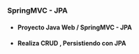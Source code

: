 ### SpringMVC - JPA
- #### Proyecto Java Web / SpringMVC - JPA
- #### Realiza CRUD , Persistiendo con JPA

